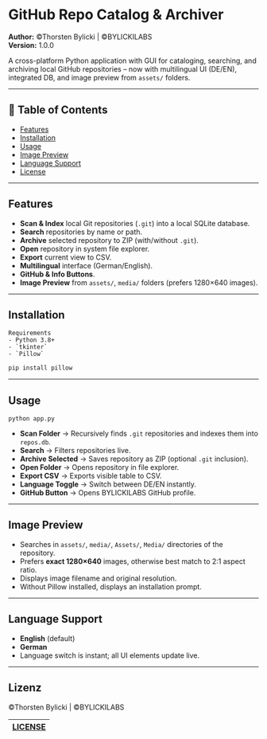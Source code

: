 # GitHub Repo Catalog & Archiver

**Author:** ©Thorsten Bylicki | ©BYLICKILABS  
**Version:** 1.0.0

A cross-platform Python application with GUI for cataloging, searching, and archiving local GitHub repositories – now with multilingual UI (DE/EN), integrated DB, and image preview from `assets/` folders.

---

## 📑 Table of Contents
- [Features](#features)
- [Installation](#installation)
- [Usage](#usage)
- [Image Preview](#image-preview)
- [Language Support](#language-support)
- [License](#license)

---

## Features
- **Scan & Index** local Git repositories (`.git`) into a local SQLite database.
- **Search** repositories by name or path.
- **Archive** selected repository to ZIP (with/without `.git`).
- **Open** repository in system file explorer.
- **Export** current view to CSV.
- **Multilingual** interface (German/English).
- **GitHub & Info Buttons**.
- **Image Preview** from `assets/`, `media/` folders (prefers 1280×640 images).

---

## Installation

```yarn
Requirements
- Python 3.8+
- `tkinter`
- `Pillow`
```

```bash
pip install pillow
```

---

## Usage
```yarn
python app.py
```

- **Scan Folder** → Recursively finds `.git` repositories and indexes them into `repos.db`.
- **Search** → Filters repositories live.
- **Archive Selected** → Saves repository as ZIP (optional `.git` inclusion).
- **Open Folder** → Opens repository in file explorer.
- **Export CSV** → Exports visible table to CSV.
- **Language Toggle** → Switch between DE/EN instantly.
- **GitHub Button** → Opens BYLICKILABS GitHub profile.

---

## Image Preview
- Searches in `assets/`, `media/`, `Assets/`, `Media/` directories of the repository.
- Prefers **exact 1280×640** images, otherwise best match to 2:1 aspect ratio.
- Displays image filename and original resolution.
- Without Pillow installed, displays an installation prompt.

---

## Language Support
- **English** (default)
- **German**
- Language switch is instant; all UI elements update live.

---

## Lizenz
©Thorsten Bylicki | ©BYLICKILABS

|[LICENSE](LICENSE)|
|---|
